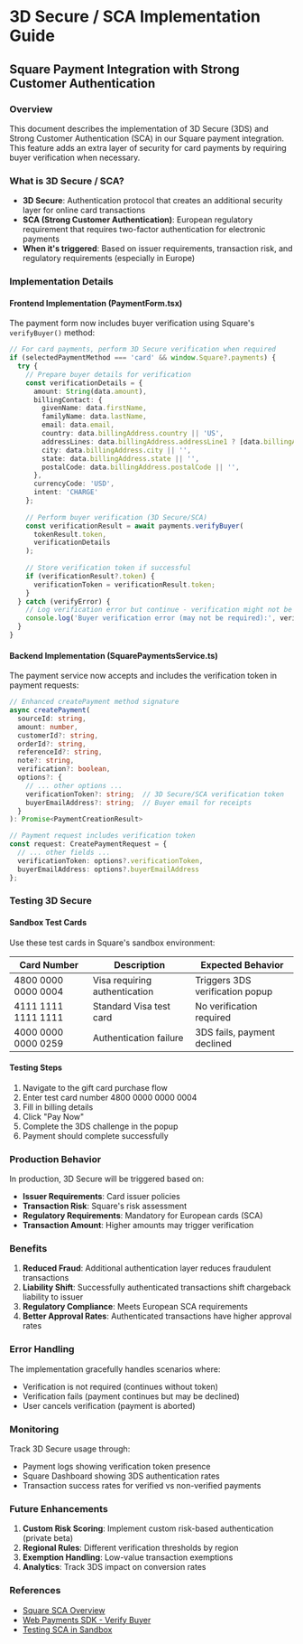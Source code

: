 # 3D Secure / SCA Implementation Guide
## Square Payment Integration with Strong Customer Authentication

### Overview
This document describes the implementation of 3D Secure (3DS) and Strong Customer Authentication (SCA) in our Square payment integration. This feature adds an extra layer of security for card payments by requiring buyer verification when necessary.

### What is 3D Secure / SCA?
- **3D Secure**: Authentication protocol that creates an additional security layer for online card transactions
- **SCA (Strong Customer Authentication)**: European regulatory requirement that requires two-factor authentication for electronic payments
- **When it's triggered**: Based on issuer requirements, transaction risk, and regulatory requirements (especially in Europe)

### Implementation Details

#### Frontend Implementation (PaymentForm.tsx)

The payment form now includes buyer verification using Square's `verifyBuyer()` method:

```typescript
// For card payments, perform 3D Secure verification when required
if (selectedPaymentMethod === 'card' && window.Square?.payments) {
  try {
    // Prepare buyer details for verification
    const verificationDetails = {
      amount: String(data.amount),
      billingContact: {
        givenName: data.firstName,
        familyName: data.lastName,
        email: data.email,
        country: data.billingAddress.country || 'US',
        addressLines: data.billingAddress.addressLine1 ? [data.billingAddress.addressLine1] : [],
        city: data.billingAddress.city || '',
        state: data.billingAddress.state || '',
        postalCode: data.billingAddress.postalCode || '',
      },
      currencyCode: 'USD',
      intent: 'CHARGE'
    };
    
    // Perform buyer verification (3D Secure/SCA)
    const verificationResult = await payments.verifyBuyer(
      tokenResult.token,
      verificationDetails
    );
    
    // Store verification token if successful
    if (verificationResult?.token) {
      verificationToken = verificationResult.token;
    }
  } catch (verifyError) {
    // Log verification error but continue - verification might not be required
    console.log('Buyer verification error (may not be required):', verifyError);
  }
}
```

#### Backend Implementation (SquarePaymentsService.ts)

The payment service now accepts and includes the verification token in payment requests:

```typescript
// Enhanced createPayment method signature
async createPayment(
  sourceId: string,
  amount: number,
  customerId?: string,
  orderId?: string,
  referenceId?: string,
  note?: string,
  verification?: boolean,
  options?: {
    // ... other options ...
    verificationToken?: string;  // 3D Secure/SCA verification token
    buyerEmailAddress?: string;  // Buyer email for receipts
  }
): Promise<PaymentCreationResult>

// Payment request includes verification token
const request: CreatePaymentRequest = {
  // ... other fields ...
  verificationToken: options?.verificationToken,
  buyerEmailAddress: options?.buyerEmailAddress
};
```

### Testing 3D Secure

#### Sandbox Test Cards

Use these test cards in Square's sandbox environment:

| Card Number | Description | Expected Behavior |
|-------------|-------------|-------------------|
| 4800 0000 0000 0004 | Visa requiring authentication | Triggers 3DS verification popup |
| 4111 1111 1111 1111 | Standard Visa test card | No verification required |
| 4000 0000 0000 0259 | Authentication failure | 3DS fails, payment declined |

#### Testing Steps

1. Navigate to the gift card purchase flow
2. Enter test card number 4800 0000 0000 0004
3. Fill in billing details
4. Click "Pay Now"
5. Complete the 3DS challenge in the popup
6. Payment should complete successfully

### Production Behavior

In production, 3D Secure will be triggered based on:
- **Issuer Requirements**: Card issuer policies
- **Transaction Risk**: Square's risk assessment
- **Regulatory Requirements**: Mandatory for European cards (SCA)
- **Transaction Amount**: Higher amounts may trigger verification

### Benefits

1. **Reduced Fraud**: Additional authentication layer reduces fraudulent transactions
2. **Liability Shift**: Successfully authenticated transactions shift chargeback liability to issuer
3. **Regulatory Compliance**: Meets European SCA requirements
4. **Better Approval Rates**: Authenticated transactions have higher approval rates

### Error Handling

The implementation gracefully handles scenarios where:
- Verification is not required (continues without token)
- Verification fails (payment continues but may be declined)
- User cancels verification (payment is aborted)

### Monitoring

Track 3D Secure usage through:
- Payment logs showing verification token presence
- Square Dashboard showing 3DS authentication rates
- Transaction success rates for verified vs non-verified payments

### Future Enhancements

1. **Custom Risk Scoring**: Implement custom risk-based authentication (private beta)
2. **Regional Rules**: Different verification thresholds by region
3. **Exemption Handling**: Low-value transaction exemptions
4. **Analytics**: Track 3DS impact on conversion rates

### References

- [Square SCA Overview](https://developer.squareup.com/docs/sca-overview)
- [Web Payments SDK - Verify Buyer](https://developer.squareup.com/docs/web-payments/verify-buyer)
- [Testing SCA in Sandbox](https://developer.squareup.com/docs/devtools/sandbox/payments#sca-testing-in-the-web-payments-sdk)